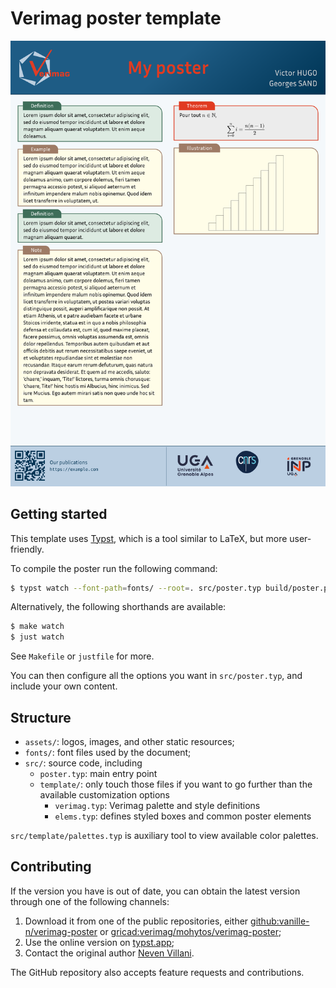 # Verimag poster template

![](build/poster.png)

## Getting started

This template uses [Typst](https://typst.app/), which is a tool similar to LaTeX,
but more user-friendly.

To compile the poster run the following command:
```sh
$ typst watch --font-path=fonts/ --root=. src/poster.typ build/poster.pdf
```

Alternatively, the following shorthands are available:
```sh
$ make watch
$ just watch
```

See `Makefile` or `justfile` for more.

You can then configure all the options you want in `src/poster.typ`,
and include your own content.

## Structure

- `assets/`: logos, images, and other static resources;
- `fonts/`: font files used by the document;
- `src/`: source code, including
  - `poster.typ`: main entry point
  - `template/`: only touch those files if you want to go further than the available customization options
    - `verimag.typ`: Verimag palette and style definitions
    - `elems.typ`: defines styled boxes and common poster elements

`src/template/palettes.typ` is auxiliary tool to view available color palettes.

## Contributing

If the version you have is out of date, you can obtain the latest version
through one of the following channels:
1. Download it from one of the public repositories,
  either [github:vanille-n/verimag-poster](https://github.com/Vanille-N/verimag-poster)
  or [gricad:verimag/mohytos/verimag-poster](https://gricad-gitlab.univ-grenoble-alpes.fr/verimag/mohytos/verimag-poster);
2. Use the online version on [typst.app](https://typst.app/project/rZQdVx5NTTeBiLuCcmBT8z);
3. Contact the original author [Neven Villani](mailto:neven.villani@crans.org).

The GitHub repository also accepts feature requests and contributions.

